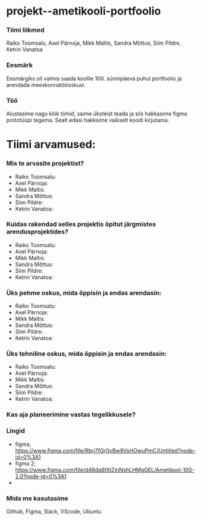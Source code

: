 # projekt--ametikooli-portfoolio

### Tiimi liikmed
Raiko Toomsalu, Axel Pärnoja, Mikk Maltis, Sandra Mõttus, Siim Pildre, Ketrin Vanatoa

### Eesmärk
Eesmärgiks oli valmis saada koolile 100. sünnipäeva puhul portfoolio ja arendada meeskonnatööoskusi.

### Töö
Alustasime nagu kõik tiimid, saime üksteist teada ja siis hakkasime figma prototüüpi tegema. Sealt edasi hakksime vaikselt koodi kirjutama.

# Tiimi arvamused:

### Mis te arvasite projektist?

- Raiko Toomsalu:
- Axel Pärnoja:
- Mikk Maltis:
- Sandra Mõttus:
- Siim Pildre:
- Ketrin Vanatoa:

### Kuidas rakendad selles projektis õpitut järgmistes arendusprojektides?

- Raiko Toomsalu:
- Axel Pärnoja:
- Mikk Maltis:
- Sandra Mõttus:
- Siim Pildre:
- Ketrin Vanatoa:

### Üks pehme oskus, mida õppisin ja endas arendasin:

- Raiko Toomsalu:
- Axel Pärnoja:
- Mikk Maltis:
- Sandra Mõttus:
- Siim Pildre:
- Ketrin Vanatoa:

### Üks tehniline oskus, mida õppisin ja endas arendasin:

- Raiko Toomsalu:
- Axel Pärnoja:
- Mikk Maltis:
- Sandra Mõttus:
- Siim Pildre:
- Ketrin Vanatoa:

### Kas aja planeerimine vastas tegelikkusele?

### Lingid
- figma; https://www.figma.com/file/Rbrj7fGr0vBw9VsHOwuPmC/Untitled?node-id=0%3A1
- figma 2; https://www.figma.com/file/d48dq9IXtZinNxhLHMgGEL/Ametikool-100-2.0?node-id=0%3A1
- 

### Mida me kasutasime

Github, Figma, Slack, VScode, Ubuntu
